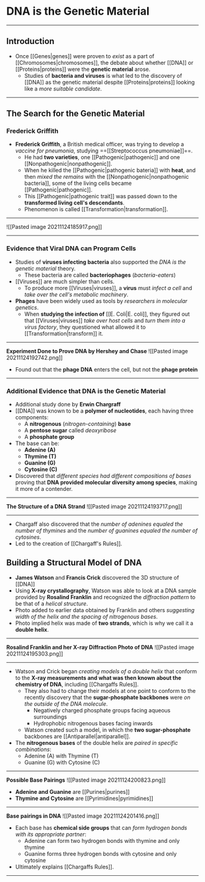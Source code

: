 # DNA is the Genetic Material
---
## Introduction
- Once [[Genes|genes]] were proven to *exist* as a part of [[Chromosomes|chromosomes]], the debate about whether [[DNA]] or [[Proteins|proteins]] were the **genetic material** arose.
	- Studies of **bacteria and viruses** is what led to the discovery of [[DNA]] as the genetic material despite [[Proteins|proteins]] looking like a *more suitable candidate*.

---
## The Search for the Genetic Material
### Frederick Griffith
- **Frederick Griffith**, a British medical officer, was trying to develop a *vaccine for pneumonia*, studying ==[[Streptococcus pneumoniae]]==. 
	- He had **two varieties**, one [[Pathogenic|pathogenic]] and one [[Nonpathogenic|nonpathogenic]].
	- When he killed the [[Pathogenic|pathogenic bateria]] with **heat**, and then *mixed the remains* with the [[Nonpathogenic|nonpathogenic bacteria]], some of the living cells became [[Pathogenic|pathogenic]].
	- This [[Pathogenic|pathogenic trait]] was passed down to the **transformed living cell's descendants**.
	- Phenomenon is called [[Transformation|transformation]].

---
![[Pasted image 20211124185917.png]]

---
### Evidence that Viral DNA can Program Cells
- Studies of **viruses infecting bacteria** also supported the *DNA is the genetic material* theory.
	- These bacteria are called **bacteriophages** (*bacteria-eaters*)
- [[Viruses]] are much simpler than cells.
	- To produce more [[Viruses|viruses]], a **virus** must *infect a cell* and *take over the cell's metabolic machinery*.
- **Phages** have been widely used as tools by *researchers in molecular genetics*.
	- When **studying the infection of** [[E. Coli|E. coli]], they figured out that [[Viruses|viruses]] *take over host cells* and *turn them into a virus factory*, they questioned what allowed it to [[Transformation|transform]] it.

---
**Experiment Done to Prove DNA by Hershey and Chase**
![[Pasted image 20211124192742.png]]
- Found out that the **phage DNA** enters the cell, but not the **phage protein**

---

### Additional Evidence that DNA is the Genetic Material
- Additional study done by **Erwin Chargraff**
- [[DNA]] was known to be a **polymer of nucleotides**, each having three components:
	- A **nitrogenous** (*nitrogen-containing*) **base**
	- A **pentose sugar** called *deoxyribose*
	- A **phosphate group**
- The base can be:
	- **Adenine (A)**
	- **Thymine (T)**
	- **Guanine (G)**
	- **Cytosine (C)**
- Discovered that *different species had different compositions of bases* proving that **DNA provided molecular diversity among species**, making it more of a contender.

---
**The Structure of a DNA Strand**
![[Pasted image 20211124193717.png]]

---
- Chargaff also discovered that the *number of adenines equaled the number of thymines* and the *number of guanines equaled the number of cytosines*.
- Led to the creation of [[Chargaff's Rules]].
## Building a Structural Model of DNA
- **James Watson** and **Francis Crick** discovered the 3D structure of [[DNA]]
- Using **X-ray crystallography**, Watson was able to look at a DNA sample provided by **Rosalind Franklin** and recognized the *diffraction pattern* to be that of a *helical structure*.
- Photo added to earlier data obtained by Franklin and others *suggesting width of the helix and the spacing of nitrogenous bases*.
- Photo implied helix was made of **two strands**, which is why we call it a **double helix**.

---
**Rosalind Franklin and her X-ray Diffraction Photo of DNA**
![[Pasted image 20211124195303.png]]

---
- Watson and Crick began *creating models of a double helix* that conform to the **X-ray measurements and what was then known about the chemistry of DNA**, including [[Chargaffs Rules]].
	- They also had to change their models at one point to conform to the recently discovery that the **sugar-phosphate backbones** were *on the outside of the DNA molecule*.
		- Negatively charged phosphate groups facing aqueous surroundings
		- Hydrophobic nitrogenous bases facing inwards
	- Watson created such a model, in which the **two sugar-phosphate** backbones are [[Antiparallel|antiparallel]].
- The **nitrogenous bases** of the double helix are *paired in specific combinations*:
	- Adenine (A) with Thymine (T)
	- Guanine (G) with Cytosine (C)

---
**Possible Base Pairings**
![[Pasted image 20211124200823.png]]
- **Adenine and Guanine** are [[Purines|purines]]
- **Thymine and Cytosine** are [[Pyrimidines|pyrimidines]]

---
**Base pairings in DNA**
![[Pasted image 20211124201416.png]]
- Each base has **chemical side groups** that can *form hydrogen bonds with its appropriate partner*:
	- Adenine can form two hydrogen bonds with thymine and only thymine
	- Guanine forms three hydrogen bonds with cytosine and only cytosine
- Ultimately explains [[Chargaffs Rules]].

---